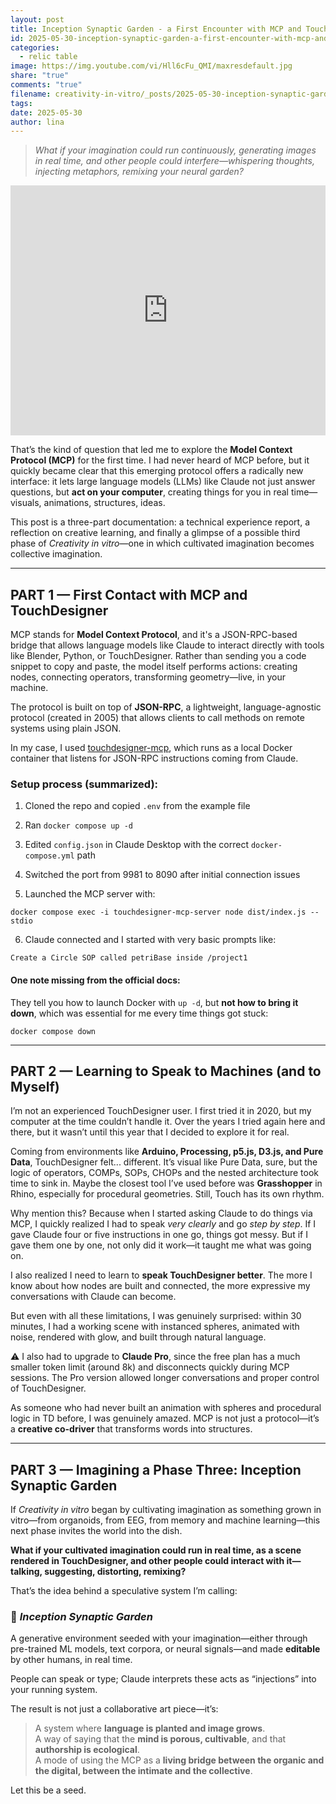 ```yaml
---
layout: post
title: Inception Synaptic Garden - a First Encounter with MCP and TouchDesigner
id: 2025-05-30-inception-synaptic-garden-a-first-encounter-with-mcp-and-touchdesigner.md
categories:
  - relic table
image: https://img.youtube.com/vi/Hll6cFu_QMI/maxresdefault.jpg
share: "true"
comments: "true"
filename: creativity-in-vitro/_posts/2025-05-30-inception-synaptic-garden-a-first-encounter-with-mcp-and-touchdesigner.md
tags: 
date: 2025-05-30
author: lina
---
```

> _What if your imagination could run continuously, generating images in real time, and other people could interfere—whispering thoughts, injecting metaphors, remixing your neural garden?_


<iframe width="100%" height="400" src="https://www.youtube.com/embed/Hll6cFu_QMI" title="YouTube video player" frameborder="0" allow="accelerometer; autoplay; clipboard-write; encrypted-media; gyroscope; picture-in-picture" allowfullscreen></iframe>


That’s the kind of question that led me to explore the **Model Context Protocol (MCP)** for the first time. I had never heard of MCP before, but it quickly became clear that this emerging protocol offers a radically new interface: it lets large language models (LLMs) like Claude not just answer questions, but **act on your computer**, creating things for you in real time—visuals, animations, structures, ideas.

This post is a three-part documentation: a technical experience report, a reflection on creative learning, and finally a glimpse of a possible third phase of _Creativity in vitro_—one in which cultivated imagination becomes collective imagination.

---

## PART 1 — First Contact with MCP and TouchDesigner

MCP stands for **Model Context Protocol**, and it's a JSON-RPC-based bridge that allows language models like Claude to interact directly with tools like Blender, Python, or TouchDesigner. Rather than sending you a code snippet to copy and paste, the model itself performs actions: creating nodes, connecting operators, transforming geometry—live, in your machine.

The protocol is built on top of **JSON-RPC**, a lightweight, language-agnostic protocol (created in 2005) that allows clients to call methods on remote systems using plain JSON.

In my case, I used [touchdesigner-mcp](https://github.com/8beeeaaat/touchdesigner-mcp), which runs as a local Docker container that listens for JSON-RPC instructions coming from Claude.

### Setup process (summarized):

1. Cloned the repo and copied `.env` from the example file
    
2. Ran `docker compose up -d`
    
3. Edited `config.json` in Claude Desktop with the correct `docker-compose.yml` path
    
4. Switched the port from 9981 to 8090 after initial connection issues
    
5. Launched the MCP server with:
    

```
docker compose exec -i touchdesigner-mcp-server node dist/index.js --stdio
```

6. Claude connected and I started with very basic prompts like:
    

```
Create a Circle SOP called petriBase inside /project1
```

#### One note missing from the official docs:

They tell you how to launch Docker with `up -d`, but **not how to bring it down**, which was essential for me every time things got stuck:

```
docker compose down
```

---

## PART 2 — Learning to Speak to Machines (and to Myself)

I’m not an experienced TouchDesigner user. I first tried it in 2020, but my computer at the time couldn’t handle it. Over the years I tried again here and there, but it wasn’t until this year that I decided to explore it for real.

Coming from environments like **Arduino, Processing, p5.js, D3.js, and Pure Data**, TouchDesigner felt... different. It’s visual like Pure Data, sure, but the logic of operators, COMPs, SOPs, CHOPs and the nested architecture took time to sink in. Maybe the closest tool I’ve used before was **Grasshopper** in Rhino, especially for procedural geometries. Still, Touch has its own rhythm.

Why mention this? Because when I started asking Claude to do things via MCP, I quickly realized I had to speak _very clearly_ and go _step by step_. If I gave Claude four or five instructions in one go, things got messy. But if I gave them one by one, not only did it work—it taught me what was going on.

I also realized I need to learn to **speak TouchDesigner better**. The more I know about how nodes are built and connected, the more expressive my conversations with Claude can become.

But even with all these limitations, I was genuinely surprised: within 30 minutes, I had a working scene with instanced spheres, animated with noise, rendered with glow, and built through natural language.

⚠️ I also had to upgrade to **Claude Pro**, since the free plan has a much smaller token limit (around 8k) and disconnects quickly during MCP sessions. The Pro version allowed longer conversations and proper control of TouchDesigner.

As someone who had never built an animation with spheres and procedural logic in TD before, I was genuinely amazed. MCP is not just a protocol—it’s a **creative co-driver** that transforms words into structures.

---

## PART 3 — Imagining a Phase Three: Inception Synaptic Garden

If _Creativity in vitro_ began by cultivating imagination as something grown in vitro—from organoids, from EEG, from memory and machine learning—this next phase invites the world into the dish.

**What if your cultivated imagination could run in real time, as a scene rendered in TouchDesigner, and other people could interact with it—talking, suggesting, distorting, remixing?**

That’s the idea behind a speculative system I’m calling:

### 🧠 _Inception Synaptic Garden_

A generative environment seeded with your imagination—either through pre-trained ML models, text corpora, or neural signals—and made **editable** by other humans, in real time.

People can speak or type; Claude interprets these acts as “injections” into your running system.

The result is not just a collaborative art piece—it’s:

> A system where **language is planted and image grows**.  
> A way of saying that the **mind is porous, cultivable**, and that **authorship is ecological**.  
> A mode of using the MCP as a **living bridge between the organic and the digital, between the intimate and the collective**.

Let this be a seed.
